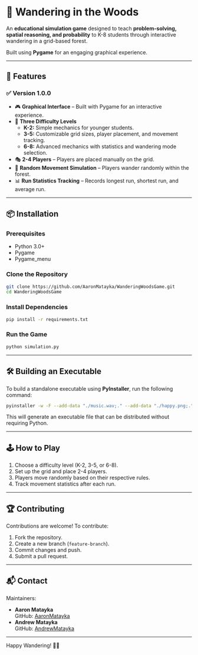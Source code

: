 # 🌲 Wandering in the Woods

An **educational simulation game** designed to teach **problem-solving, spatial reasoning, and probability** to K-8 students through interactive wandering in a grid-based forest.

Built using **Pygame** for an engaging graphical experience.

---

## 🚀 Features

### ✅ Version 1.0.0
- 🎮 **Graphical Interface** – Built with Pygame for an interactive experience.
- 🏫 **Three Difficulty Levels**
  - **K-2:** Simple mechanics for younger students.
  - **3-5:** Customizable grid sizes, player placement, and movement tracking.
  - **6-8:** Advanced mechanics with statistics and wandering mode selection.
- 🎭 **2-4 Players** – Players are placed manually on the grid.
- 🔄 **Random Movement Simulation** – Players wander randomly within the forest.
- 📊 **Run Statistics Tracking** – Records longest run, shortest run, and average run.

---

## 📦 Installation

### Prerequisites
- Python 3.0+
- Pygame
- Pygame_menu

### Clone the Repository
```bash
git clone https://github.com/AaronMatayka/WanderingWoodsGame.git
cd WanderingWoodsGame
```

### Install Dependencies
```bash
pip install -r requirements.txt
```

### Run the Game
```bash
python simulation.py
```

---

## 🛠️ Building an Executable
To build a standalone executable using **PyInstaller**, run the following command:
```bash
pyinstaller -w -F --add-data "./music.wav;." --add-data "./happy.png;." --log-level=WARN simulation.py --target-architecture universal2
```
This will generate an executable file that can be distributed without requiring Python.

---

## 🕹️ How to Play
1. Choose a difficulty level (K-2, 3-5, or 6-8).
2. Set up the grid and place 2-4 players.
3. Players move randomly based on their respective rules.
4. Track movement statistics after each run.

---

## 🏆 Contributing
Contributions are welcome! To contribute:
1. Fork the repository.
2. Create a new branch (`feature-branch`).
3. Commit changes and push.
4. Submit a pull request.

---

## 📬 Contact
Maintainers:
- **Aaron Matayka**  
  GitHub: [AaronMatayka](https://github.com/AaronMatayka)  
- **Andrew Matayka**  
  GitHub: [AndrewMatayka](https://github.com/AndrewMatayka)  

---

Happy Wandering! 🌲✨
